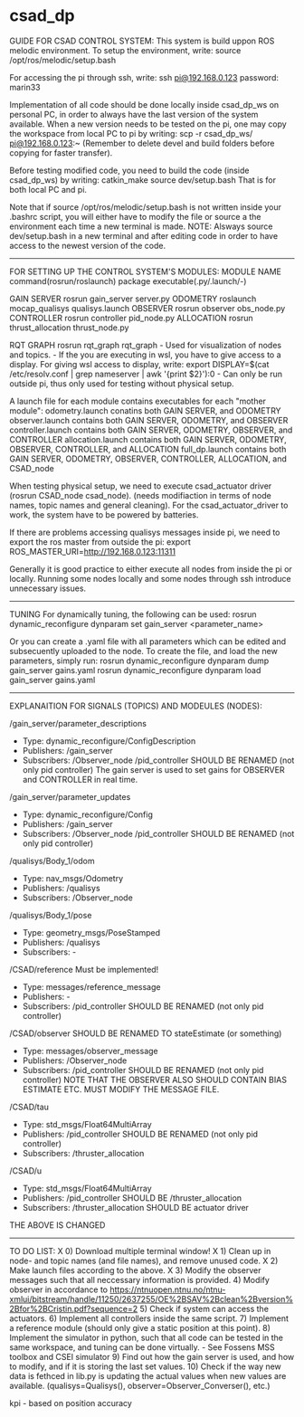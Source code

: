 # csad_dp
GUIDE FOR CSAD CONTROL SYSTEM:
This system is build uppon ROS melodic environment.
To setup the environment, write:
source /opt/ros/melodic/setup.bash

For accessing the pi through ssh, write:
ssh pi@192.168.0.123
password: marin33

Implementation of all code should be done locally inside csad_dp_ws on personal PC, in order to always have the
last version of the system available. When a new version needs to be tested on the pi, one may copy the workspace from
local PC to pi by writing:
scp -r csad_dp_ws/ pi@192.168.0.123:~
(Remember to delete devel and build folders before copying for faster transfer).

Before testing modified code, you need to build the code (inside csad_dp_ws) by writing:
catkin_make
source dev/setup.bash
That is for both local PC and pi.

Note that if source /opt/ros/melodic/setup.bash is not written inside your .bashrc script, you will either
have to modify the file or source a the environment each time a new terminal is made.
NOTE: Alsways source dev/setup.bash in a new terminal and after editing code in order to have access to the
newest version of the code.

____________________________________________________________________________________________________________

FOR SETTING UP THE CONTROL SYSTEM'S MODULES:
MODULE NAME		command(rosrun/roslaunch) package executable(.py/.launch/-)

GAIN SERVER		rosrun gain_server server.py
ODOMETRY		roslaunch mocap_qualisys qualisys.launch
OBSERVER		rosrun observer obs_node.py
CONTROLLER		rosrun controller pid_node.py
ALLOCATION		rosrun thrust_allocation thrust_node.py

RQT GRAPH		rosrun rqt_graph rqt_graph
	- Used for visualization of nodes and topics.
	- If the you are executing in wsl, you have to give access to a display. For giving wsl access to display, write:
		export DISPLAY=$(cat /etc/resolv.conf | grep nameserver | awk '{print $2}'):0
	- Can only be run outside pi, thus only used for testing without physical setup.

A launch file for each module contains executables for each "mother module":
odometry.launch 	conatins both GAIN SERVER, and ODOMETRY
observer.launch 	contains both GAIN SERVER, ODOMETRY, and OBSERVER
controller.launch	contains both GAIN SERVER, ODOMETRY, OBSERVER, and CONTROLLER
allocation.launch	contains both GAIN SERVER, ODOMETRY, OBSERVER, CONTROLLER, and ALLOCATION
full_dp.launch 		contains both GAIN SERVER, ODOMETRY, OBSERVER, CONTROLLER, ALLOCATION, and CSAD_node


When testing physical setup, we need to execute csad_actuator driver (rosrun CSAD_node csad_node).
(needs modifiaction in terms of node names, topic names and general cleaning).
For the csad_actuator_driver to work, the system have to be powered by batteries.

If there are problems accessing qualisys messages inside pi, we need to export the ros master from outside the pi:
export ROS_MASTER_URI=http://192.168.0.123:11311

Generally it is good practice to either execute all nodes from inside the pi or locally.
Running some nodes locally and some nodes through ssh introduce unnecessary issues.

_____________________________________________________________________________________________________________
TUNING
For dynamically tuning, the following can be used:
rosrun dynamic_reconfigure dynparam set gain_server <parameter_name> <value>

Or you can create a .yaml file with all parameters which can be edited and subsecuently
uploaded to the node. To create the file, and load the new parameters, simply run:
rosrun dynamic_reconfigure dynparam dump gain_server gains.yaml
rosrun dynamic_reconfigure dynparam load gain_server gains.yaml
_____________________________________________________________________________________________________________
EXPLANAITION FOR SIGNALS (TOPICS) AND MODEULES (NODES):

/gain_server/parameter_descriptions
 - Type:	dynamic_reconfigure/ConfigDescription
 - Publishers:	/gain_server
 - Subscribers:	/Observer_node
		/pid_controller		SHOULD BE RENAMED (not only pid controller)
The gain server is used to set gains for OBSERVER and CONTROLLER in real time.

/gain_server/parameter_updates
 - Type:	dynamic_reconfigure/Config
 - Publishers:	/gain_server
 - Subscribers:	/Observer_node
		/pid_controller		SHOULD BE RENAMED (not only pid controller)

/qualisys/Body_1/odom
 - Type:	nav_msgs/Odometry
 - Publishers:	/qualisys
 - Subscribers:	/Observer_node

/qualisys/Body_1/pose
 - Type:	geometry_msgs/PoseStamped
 - Publishers:	/qualisys
 - Subscribers:	-

/CSAD/reference 			Must be implemented!
 - Type:	messages/reference_message
 - Publishers:	-
 - Subscribers:	/pid_controller		SHOULD BE RENAMED (not only pid controller)

/CSAD/observer				SHOULD BE RENAMED TO stateEstimate (or something)
 - Type:	messages/observer_message
 - Publishers:	/Observer_node
 - Subscribers:	/pid_controller		SHOULD BE RENAMED (not only pid controller)
NOTE THAT THE OBSERVER ALSO SHOULD CONTAIN BIAS ESTIMATE ETC. MUST MODIFY THE MESSAGE FILE.

/CSAD/tau
 - Type:	std_msgs/Float64MultiArray
 - Publishers:	/pid_controller		SHOULD BE RENAMED (not only pid controller)
 - Subscribers:	/thruster_allocation	

/CSAD/u
 - Type:	std_msgs/Float64MultiArray
 - Publishers:	/pid_controller		SHOULD BE /thruster_allocation
 - Subscribers:	/thruster_allocation	SHOULD BE actuator driver

THE ABOVE IS CHANGED

_____________________________________________________________________________________________________________________________________
TO DO LIST:
X 0) Download multiple terminal window!
X 1) Clean up in node- and topic names (and file names), and remove unused code.
X 2) Make launch files according to the above.
X 3) Modify the observer messages such that all neccessary information is provided.
  4) Modify observer in accordance to
	https://ntnuopen.ntnu.no/ntnu-xmlui/bitstream/handle/11250/2637255/OE%2BSAV%2Bclean%2Bversion%2Bfor%2BCristin.pdf?sequence=2
  5) Check if system can access the actuators.
  6) Implement all controllers inside the same script.
  7) Implement a reference module (should only give a static position at this point).
  8) Implement the simulator in python, such that all code can be tested in the same workspace, and tuning can be done virtually.
	- See Fossens MSS toolbox and CSEI simulator
  9) Find out how the gain server is used, and how to modify, and if it is storing the last set values.
  10) Check if the way new data is fethced in lib.py is updating the actual values when new values are available.
	(qualisys=Qualisys(), observer=Observer_Converser(), etc.)





kpi - based on position accuracy